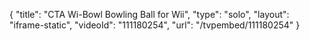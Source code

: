 {
    "title": "CTA Wi-Bowl Bowling Ball for Wii",
    "type": "solo",
    "layout": "iframe-static",
    "videoId": "111180254",
    "url": "\/tvpembed\/111180254"
}